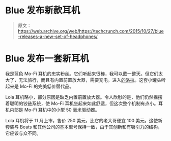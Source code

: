 # Blue 发布新款耳机 

> 原文：<https://web.archive.org/web/https://techcrunch.com/2015/10/27/blue-releases-a-new-set-of-headphones/>

# Blue 发布一套新耳机

我是蓝色 Mo-Fi 耳机的忠实粉丝。它们听起来很棒，我可以戴一整天。但它们太大了，无法旅行，而且有内置前置放大器，需要充电。进入[的洛拉](https://web.archive.org/web/20221004102618/http://www.blue-headphones.com/lola.php)。这套小罐头听起来是 Mo-Fi 的完美低价替代品。

Lola 耳机略小，部分原因是缺乏内置前置放大器。令人欣慰的是，他们仍然摇摆着聪明的铰链系统，使 Mo-Fi 耳机坐起来如此舒适，但这次整个机制有点小。耳机内部是 Mo-Fi 耳机中的小型 50 毫米驱动器。

Lola 耳机将于 11 月上市，售价 250 美元，比它的老大哥便宜 100 美元。这使新套装与 Beats 和其他公司的基本型号保持一致，由于其创新和有吸引力的结构，它应该与众不同。